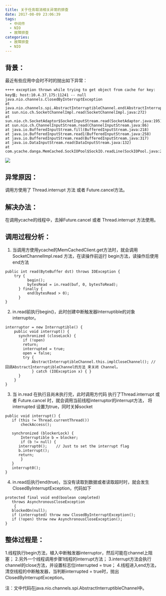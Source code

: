 ```yaml
---
title: 关于任务取消相关异常的排查
date: 2017-08-09 23:06:39
tags:
  - 中间件
  - NIO
  - 故障排查 
categories:
  - 故障排查 
  - NIO   
---
```


## 背景：

最近有些应用中会时不时的抛出如下异常：
```
++++ exception thrown while trying to get object from cache for key: key值; host:10.4.37.175:11241 -- null
java.nio.channels.ClosedByInterruptException
at java.nio.channels.spi.AbstractInterruptibleChannel.end(AbstractInterruptibleChannel.java:184)
at sun.nio.ch.SocketChannelImpl.read(SocketChannelImpl.java:272)
at sun.nio.ch.SocketAdaptor$SocketInputStream.read(SocketAdaptor.java:195)
at sun.nio.ch.ChannelInputStream.read(ChannelInputStream.java:86)
at java.io.BufferedInputStream.fill(BufferedInputStream.java:218)
at java.io.BufferedInputStream.read1(BufferedInputStream.java:258)
at java.io.BufferedInputStream.read(BufferedInputStream.java:317)
at java.io.DataInputStream.read(DataInputStream.java:132)
at com.ycache.danga.MemCached.SockIOPool$SockIO.readLine(SockIOPool.java:2023)
```
<!-- more -->

![](http://www6v.github.io/www6vHome/interrupt/interrupted_clip_image001.png )

## 异常原因： 
调用方使用了 Thread.interrupt 方法 或者 Future.cancel方法。


## 解决办法： 
在调用ycache的线程中，去掉Future.cancel 或者 Thread.interrupt 方法使用。


## 调用过程分析：

1. 当调用方使用ycache的MemCachedClient.get方法时，就会调用SocketChannelImpl.read 方法，在读操作前运行 begin方法，读操作后使用 end方法
```
public int read(ByteBuffer dst) throws IOException { 
    try { 
          begin(); 
          bytesRead = in.read(buf, 0, bytesToRead); 
      } finally { 
          end(bytesRead > 0); 
      } 
}
```
2. in.read前执行begin()，此时创建中断触发器Interruptible的对象interruptor。
```
interruptor = new Interruptible() { 
    public void interrupt() { 
      synchronized (closeLock) { 
        if (!open) 
        return; 
        interrupted = true; 
        open = false; 
        try { 
            AbstractInterruptibleChannel.this.implCloseChannel(); // 回调AbstractInterruptibleChannel的方法 来关闭 Channel。
            } catch (IOException x) { } 
      }
    }
} 
```
3. 当 in.read 在执行且尚未执行完，此时调用方代码 执行了Thread.interrupt 或者 Future.cancel 时，就会调用当前线程interruptor的interrupt方法， 
将interrupted 设置为true，同时关掉socket
```
public void interrupt() { 
   if (this != Thread.currentThread()) 
       checkAccess();

   synchronized (blockerLock) { 
       Interruptible b = blocker; 
       if (b != null) { 
      interrupt0();    // Just to set the interrupt flag 
      b.interrupt(); 
      return; 
       } 
   } 
   interrupt0(); 
}
```
4. in.read后执行end(true)，当没有读取到数据或者读取超时时，就会发生ClosedByInterruptException，代码如下
``` 
protected final void end(boolean completed) 
   throws AsynchronousCloseException 
    { 
   blockedOn(null); 
   if (interrupted) throw new ClosedByInterruptException(); 
   if (!open) throw new AsynchronousCloseException(); 
}
```

## 整体过程是： 
1.线程执行begin方法，植入中断触发器interruptor，然后可能在channel上阻塞； 
2.另外一个线程调用步骤1线程的interrupt方法； 
3.interrupt方法会执行channel的close方法，并设置标志位interrupted = true； 
4.线程进入end方法，清空线程的中断触发器，当判断interrupted = true时，抛出ClosedByInterruptException。

注：文中代码在java.nio.channels.spi.AbstractInterruptibleChannel中。
